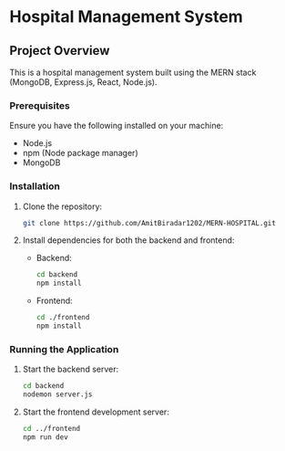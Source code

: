 # Hospital Management System

## Project Overview

This is a hospital management system built using the MERN stack (MongoDB, Express.js, React, Node.js). 

### Prerequisites

Ensure you have the following installed on your machine:
- Node.js
- npm (Node package manager)
- MongoDB

### Installation

1. Clone the repository:
    ```bash
    git clone https://github.com/AmitBiradar1202/MERN-HOSPITAL.git
 
    ```

2. Install dependencies for both the backend and frontend:

    - Backend:
      ```bash
      cd backend
      npm install
      ```

    - Frontend:
      ```bash
      cd ./frontend
      npm install
      ```

### Running the Application

1. Start the backend server:

    ```bash
    cd backend
    nodemon server.js
    ```

2. Start the frontend development server:

    ```bash
    cd ../frontend
    npm run dev
    ```


